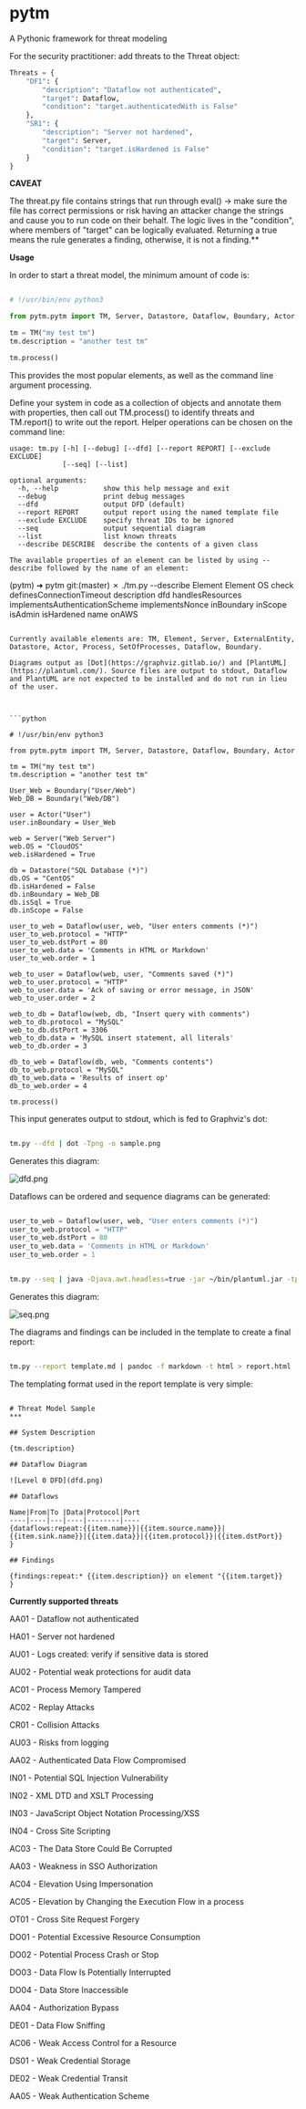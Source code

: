 # pytm

A Pythonic framework for threat modeling

For the security practitioner: add threats to the Threat object:

```python
Threats = {
    "DF1": {
        "description": "Dataflow not authenticated",
        "target": Dataflow,
        "condition": "target.authenticatedWith is False"
    },
    "SR1": {
        "description": "Server not hardened",
        "target": Server,
        "condition": "target.isHardened is False"
    }
}
```

**CAVEAT**

The threat.py file contains strings that run through eval\(\) -&gt; make sure the file has correct permissions or risk having an attacker change the strings and cause you to run code on their behalf. The logic lives in the "condition", where members of "target" can be logically evaluated. Returning a true means the rule generates a finding, otherwise, it is not a finding.**

**Usage**

In order to start a threat model, the minimum amount of code is:

```python

# !/usr/bin/env python3

from pytm.pytm import TM, Server, Datastore, Dataflow, Boundary, Actor

tm = TM("my test tm")
tm.description = "another test tm"

tm.process()

```
This provides the most popular elements, as well as the command line argument processing.

Define your system in code as a collection of objects and annotate them with properties, then call out TM.process\(\) to identify threats and TM.report\(\) to write out the report. Helper operations can be chosen on the command line:

```text
usage: tm.py [-h] [--debug] [--dfd] [--report REPORT] [--exclude EXCLUDE]
             [--seq] [--list]

optional arguments:
  -h, --help           show this help message and exit
  --debug              print debug messages
  --dfd                output DFD (default)
  --report REPORT      output report using the named template file
  --exclude EXCLUDE    specify threat IDs to be ignored
  --seq                output sequential diagram
  --list               list known threats
  --describe DESCRIBE  describe the contents of a given class

The available properties of an element can be listed by using --describe followed by the name of an element:

```

(pytm) ➜  pytm git:(master) ✗ ./tm.py --describe Element
Element
	OS
	check
	definesConnectionTimeout
	description
	dfd
	handlesResources
	implementsAuthenticationScheme
	implementsNonce
	inBoundary
	inScope
	isAdmin
	isHardened
	name
	onAWS

```

Currently available elements are: TM, Element, Server, ExternalEntity, Datastore, Actor, Process, SetOfProcesses, Dataflow, Boundary.

Diagrams output as [Dot](https://graphviz.gitlab.io/) and [PlantUML](https://plantuml.com/). Source files are output to stdout, Dataflow and PlantUML are not expected to be installed and do not run in lieu of the user.



```python

# !/usr/bin/env python3

from pytm.pytm import TM, Server, Datastore, Dataflow, Boundary, Actor

tm = TM("my test tm")
tm.description = "another test tm"

User_Web = Boundary("User/Web")
Web_DB = Boundary("Web/DB")

user = Actor("User")
user.inBoundary = User_Web

web = Server("Web Server")
web.OS = "CloudOS"
web.isHardened = True

db = Datastore("SQL Database (*)")
db.OS = "CentOS"
db.isHardened = False
db.inBoundary = Web_DB
db.isSql = True
db.inScope = False

user_to_web = Dataflow(user, web, "User enters comments (*)")
user_to_web.protocol = "HTTP"
user_to_web.dstPort = 80
user_to_web.data = 'Comments in HTML or Markdown'
user_to_web.order = 1

web_to_user = Dataflow(web, user, "Comments saved (*)")
web_to_user.protocol = "HTTP"
web_to_user.data = 'Ack of saving or error message, in JSON'
web_to_user.order = 2

web_to_db = Dataflow(web, db, "Insert query with comments")
web_to_db.protocol = "MySQL"
web_to_db.dstPort = 3306
web_to_db.data = 'MySQL insert statement, all literals'
web_to_db.order = 3

db_to_web = Dataflow(db, web, "Comments contents")
db_to_web.protocol = "MySQL"
db_to_web.data = 'Results of insert op'
db_to_web.order = 4

tm.process()

```

This input generates output to stdout, which is fed to Graphviz's dot:

```bash

tm.py --dfd | dot -Tpng -o sample.png

```

Generates this diagram:

![dfd.png](.gitbook/assets/dfd.png)

Dataflows can be ordered and sequence diagrams can be generated:

```python

user_to_web = Dataflow(user, web, "User enters comments (*)")
user_to_web.protocol = "HTTP"
user_to_web.dstPort = 80
user_to_web.data = 'Comments in HTML or Markdown'
user_to_web.order = 1

```

```bash

tm.py --seq | java -Djava.awt.headless=true -jar ~/bin/plantuml.jar -tpng -pipe > seq.png

```

Generates this diagram:

![seq.png](.gitbook/assets/seq.png)

The diagrams and findings can be included in the template to create a final report:

```bash

tm.py --report template.md | pandoc -f markdown -t html > report.html

```
The templating format used in the report template is very simple:

```text

# Threat Model Sample
***

## System Description

{tm.description}

## Dataflow Diagram

![Level 0 DFD](dfd.png)

## Dataflows

Name|From|To |Data|Protocol|Port
----|----|---|----|--------|----
{dataflows:repeat:{{item.name}}|{{item.source.name}}|{{item.sink.name}}|{{item.data}}|{{item.protocol}}|{{item.dstPort}}
}

## Findings

{findings:repeat:* {{item.description}} on element "{{item.target}}
}

```

**Currently supported threats**

AA01 - Dataflow not authenticated

HA01 - Server not hardened

AU01 - Logs created: verify if sensitive data is stored

AU02 - Potential weak protections for audit data

AC01 - Process Memory Tampered

AC02 - Replay Attacks

CR01 - Collision Attacks

AU03 - Risks from logging

AA02 - Authenticated Data Flow Compromised

IN01 - Potential SQL Injection Vulnerability

IN02 - XML DTD and XSLT Processing

IN03 - JavaScript Object Notation Processing/XSS

IN04 - Cross Site Scripting

AC03 - The Data Store Could Be Corrupted

AA03 - Weakness in SSO Authorization

AC04 - Elevation Using Impersonation

AC05 - Elevation by Changing the Execution Flow in a process

OT01 - Cross Site Request Forgery

DO01 - Potential Excessive Resource Consumption

DO02 - Potential Process Crash or Stop

DO03 - Data Flow Is Potentially Interrupted

DO04 - Data Store Inaccessible

AA04 - Authorization Bypass

DE01 - Data Flow Sniffing

AC06 - Weak Access Control for a Resource

DS01 - Weak Credential Storage

DE02 - Weak Credential Transit

AA05 - Weak Authentication Scheme
